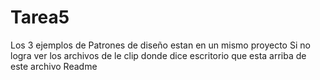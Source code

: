 # Tarea5
Los 3 ejemplos de Patrones de diseño estan en un mismo proyecto
Si no logra ver los archivos de le clip donde dice escritorio que esta arriba de este archivo Readme
